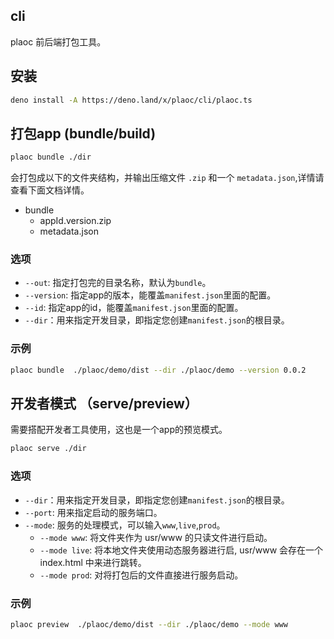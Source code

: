 ## cli

plaoc 前后端打包工具。

## 安装

```bash
deno install -A https://deno.land/x/plaoc/cli/plaoc.ts
```

## 打包app (bundle/build)

```bash
plaoc bundle ./dir
```
会打包成以下的文件夹结构，并输出压缩文件 `.zip` 和一个 `metadata.json`,详情请查看下面文档详情。

- bundle
  - appId.version.zip
  - metadata.json

### 选项

- `--out`: 指定打包完的目录名称，默认为`bundle`。
- `--version`: 指定app的版本，能覆盖`manifest.json`里面的配置。
- `--id`: 指定app的id，能覆盖`manifest.json`里面的配置。
- `--dir`：用来指定开发目录，即指定您创建`manifest.json`的根目录。
### 示例

```bash
plaoc bundle  ./plaoc/demo/dist --dir ./plaoc/demo --version 0.0.2
```

## 开发者模式 （serve/preview）

需要搭配开发者工具使用，这也是一个app的预览模式。

```bash
plaoc serve ./dir
```

### 选项

- `--dir`：用来指定开发目录，即指定您创建`manifest.json`的根目录。
- `--port`: 用来指定启动的服务端口。
- `--mode`: 服务的处理模式，可以输入`www`,`live`,`prod`。
  - `--mode www`: 将文件夹作为 usr/www 的只读文件进行启动。
  - `--mode live`: 将本地文件夹使用动态服务器进行启, usr/www 会存在一个 index.html 中来进行跳转。
  - `--mode prod`: 对将打包后的文件直接进行服务启动。

### 示例

```bash
plaoc preview  ./plaoc/demo/dist --dir ./plaoc/demo --mode www 
```